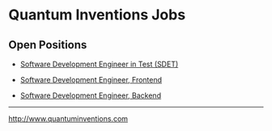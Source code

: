 # Quantum Inventions Jobs

## Open Positions

- [Software Development Engineer in Test (SDET)](jobs/SDET/SDET-JD.md)

- [Software Development Engineer, Frontend](jobs/SDE/{REPLACE})

- [Software Development Engineer, Backend](jobs/SDE/{REPLACE})

<hr>

http://www.quantuminventions.com